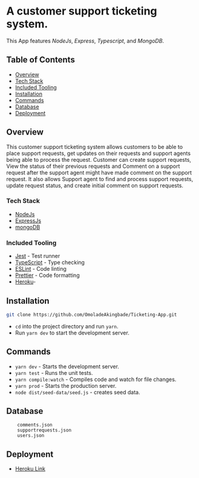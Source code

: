 # A customer support ticketing system.

This App features _NodeJs_, _Express_, _Typescript_, and _MongoDB_.

## Table of Contents

- [Overview](#overview)
- [Tech Stack](#tech-stack)
- [Included Tooling](#included-tooling)
- [Installation](#installation)
- [Commands](#commands)
- [Database](#Database)
- [Deployment](#Deployment)

## Overview

This customer support ticketing system allows customers to be able to place support requests, get updates on their requests and support agents being able to process the request. Customer can create support requests, View the status of their previous requests and Comment on a support request after the support agent might have made comment on the support request.
It also allows Support agent to find and process support requests, update request status, and create initial comment on support requests.

### Tech Stack

- [NodeJs](https://nodejs.org/)
- [ExpressJs](https://expressjs.com/)
- [mongoDB](https://www.mongodb.com/)

### Included Tooling

- [Jest](https://jestjs.io/) - Test runner
- [TypeScript](https://www.typescriptlang.org/) - Type checking
- [ESLint](https://eslint.org/) - Code linting
- [Prettier](https://prettier.io/) - Code formatting
- [Heroku](https://support-req-app.herokuapp.com/)-

## Installation

```bash
git clone https://github.com/OmoladeAkingbade/Ticketing-App.git
```

- `cd` into the project directory and run `yarn`.
- Run `yarn dev` to start the development server.

## Commands

- `yarn dev` - Starts the development server.
- `yarn test` - Runs the unit tests.
- `yarn compile:watch` - Compiles code and watch for file changes.
- `yarn prod` - Starts the production server.
- `node dist/seed-data/seed.js` - creates seed data.

## Database

```Seed Data Files
    comments.json
    supportrequests.json
    users.json
```

## Deployment

- [Heroku Link](https://support-req-app.herokuapp.com/)
